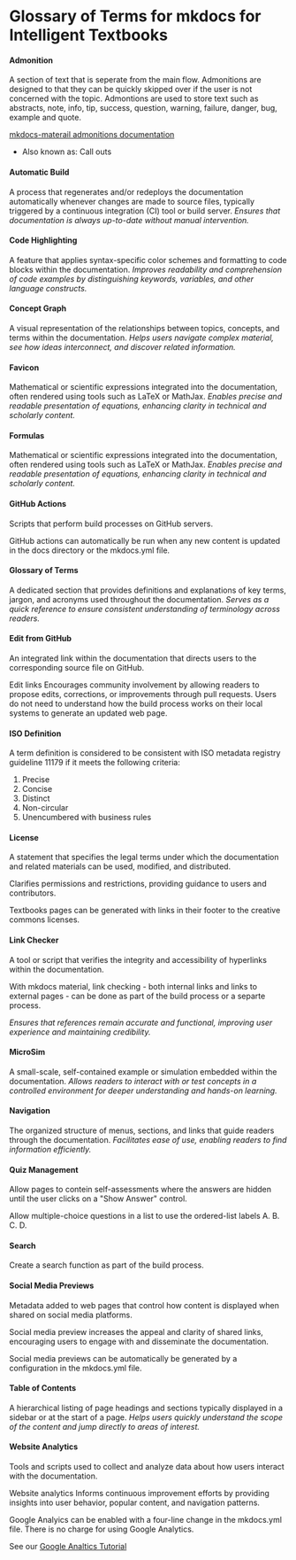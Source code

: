 # Glossary of Terms for mkdocs for Intelligent Textbooks

#### Admonition

A section of text that is seperate from the main flow.
Admonitions are designed to that they can be quickly skipped over
if the user is not concerned with the topic.
Admontions are used to store text such as abstracts, 
note, info, tip, success, question, warning, failure, danger, bug, example and quote.

[mkdocs-materail admonitions documentation](https://squidfunk.github.io/mkdocs-material/reference/admonitions/)

* Also known as: Call outs

#### Automatic Build

A process that regenerates and/or redeploys the documentation automatically whenever changes are made to source files, typically triggered by a continuous integration (CI) tool or build server.
*Ensures that documentation is always up-to-date without manual intervention.*


#### Code Highlighting

A feature that applies syntax-specific color schemes and formatting to code blocks within the documentation.
*Improves readability and comprehension of code examples by distinguishing keywords, variables, and other language constructs.*

#### Concept Graph

A visual representation of the relationships between topics, concepts, and terms within the documentation.
*Helps users navigate complex material, see how ideas interconnect, and discover related information.*

#### Favicon

Mathematical or scientific expressions integrated into the documentation, often rendered using tools such as LaTeX or MathJax.
*Enables precise and readable presentation of equations, enhancing clarity in technical and scholarly content.*

#### Formulas

Mathematical or scientific expressions integrated into the documentation, often rendered using tools such as LaTeX or MathJax.
*Enables precise and readable presentation of equations, enhancing clarity in technical and scholarly content.*

#### GitHub Actions

Scripts that perform build processes on GitHub servers.

GitHub actions can automatically be run when any new content is updated in the docs directory or the mkdocs.yml file.

#### Glossary of Terms

A dedicated section that provides definitions and explanations of key terms, jargon, and acronyms used throughout the documentation.
*Serves as a quick reference to ensure consistent understanding of terminology across readers.*

#### Edit from GitHub

An integrated link within the documentation that directs users to the corresponding source file on GitHub.

Edit links Encourages community involvement by allowing readers to propose edits, corrections, or improvements through pull requests.  Users do not need to understand how the build process works on their local systems to generate an updated web page.

#### ISO Definition

A term definition is considered to be consistent with ISO metadata registry guideline 11179 if it meets the following criteria:

1. Precise
2. Concise
3. Distinct
4. Non-circular
5. Unencumbered with business rules

#### License

A statement that specifies the legal terms under which the documentation and related materials can be used, modified, and distributed.

Clarifies permissions and restrictions, providing guidance to users and contributors.

Textbooks pages can be generated with links in their footer to the creative commons licenses.

#### Link Checker

A tool or script that verifies the integrity and accessibility of hyperlinks within the documentation.

With mkdocs material, link checking - both internal links and links to external pages - can be done as part of the build process or a separte process.

*Ensures that references remain accurate and functional, improving user experience and maintaining credibility.*

#### MicroSim

A small-scale, self-contained example or simulation embedded within the documentation.
*Allows readers to interact with or test concepts in a controlled environment for deeper understanding and hands-on learning.*

#### Navigation

The organized structure of menus, sections, and links that guide readers through the documentation.
*Facilitates ease of use, enabling readers to find information efficiently.*

#### Quiz Management

Allow pages to contein self-assessments where the answers are hidden until the user
clicks on a "Show Answer" control.

Allow multiple-choice questions in a list to use the ordered-list labels A. B. C. D.

#### Search

Create a search function as part of the build process.

#### Social Media Previews

Metadata added to web pages that control how content is displayed when shared on social media platforms.

Social media preview increases the appeal and clarity of shared links, encouraging users to engage with and disseminate the documentation.

Social media previews can be automatically be generated by a configuration in the mkdocs.yml file.

#### Table of Contents

A hierarchical listing of page headings and sections typically displayed in a sidebar or at the start of a page.
*Helps users quickly understand the scope of the content and jump directly to areas of interest.*

#### Website Analytics

Tools and scripts used to collect and analyze data about how users interact with the documentation.

Website analytics Informs continuous improvement efforts by providing insights into user behavior, popular content, and navigation patterns.

Google Analyics can be enabled with a four-line change in the mkdocs.yml file.  There is no charge for using Google Analytics.

See our [Google Analtics Tutorial](./tutorial/google-analytics.md)